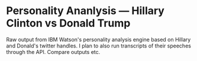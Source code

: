 # Personality Ananlysis — Hillary Clinton vs Donald Trump

Raw output from IBM Watson's personality analysis engine based on Hillary and Donald's twitter handles. I plan to also run transcripts of their speeches through the API. Compare outputs etc.

